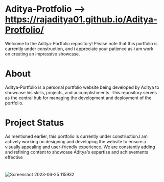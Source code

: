 # Aditya-Protfolio --> https://rajaditya01.github.io/Aditya-Protfolio/
Welcome to the Aditya-Portfolio repository! Please note that this portfolio is currently under construction, and i appreciate your patience as i am work on creating an impressive showcase.
# About
Aditya-Portfolio is a personal portfolio website being developed by Aditya to showcase his skills, projects, and accomplishments. This repository serves as the central hub for managing the development and deployment of the portfolio.

# Project Status
As mentioned earlier, this portfolio is currently under construction.I am actively working on designing and developing the website to ensure a visually appealing and user-friendly experience. We are constantly adding and refining content to showcase Aditya's expertise and achievements effective
#
![Screenshot 2023-06-25 115932](https://github.com/RajAditya01/Aditya-Protfolio/assets/101439988/dc34b522-3a0a-411e-b0c9-a56def217827)
